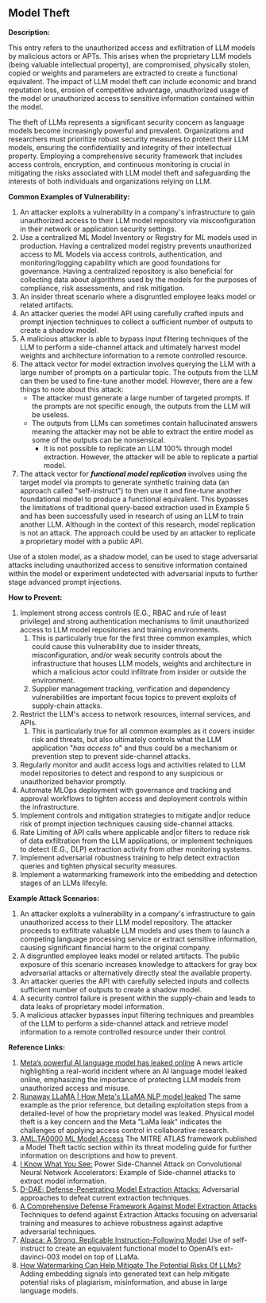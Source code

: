 ## Model Theft

**Description:**

This entry refers to the unauthorized access and exfiltration of LLM models by malicious actors or APTs. This arises when the proprietary LLM models (being valuable intellectual property), are compromised, physically stolen, copied or weights and parameters are extracted to create a functional equivalent. The impact of LLM model theft can include economic and brand reputation loss, erosion of competitive advantage, unauthorized usage of the model or unauthorized access to sensitive information contained within the model.

The theft of LLMs represents a significant security concern as language models become increasingly powerful and prevalent. Organizations and researchers must prioritize robust security measures to protect their LLM models, ensuring the confidentiality and integrity of their intellectual property. Employing a comprehensive security framework that includes access controls, encryption, and continuous monitoring is crucial in mitigating the risks associated with LLM model theft and safeguarding the interests of both individuals and organizations relying on LLM.

**Common Examples of Vulnerability:**

1. An attacker exploits a vulnerability in a company's infrastructure to gain unauthorized access to their LLM model repository via misconfiguration in their network or application security settings.
2. Use a centralized ML Model Inventory or Registry for ML models used in production. Having a centralized model registry prevents unauthorized access to ML Models via access controls, authentication, and monitoring/logging capability which are good foundations for governance. Having a centralized repository is also beneficial for collecting data about algorithms used by the models for the purposes of compliance, risk assessments, and risk mitigation.
3. An insider threat scenario where a disgruntled employee leaks model or related artifacts.
4. An attacker queries the model API using carefully crafted inputs and prompt injection techniques to collect a sufficient number of outputs to create a shadow model.
5. A malicious attacker is able to bypass input filtering techniques of the LLM to perform a side-channel attack and ultimately harvest model weights and architecture information to a remote controlled resource.
6. The attack vector for model extraction involves querying the LLM with a large number of prompts on a particular topic. The outputs from the LLM can then be used to fine-tune another model. However, there are a few things to note about this attack:
   - The attacker must generate a large number of targeted prompts. If the prompts are not specific enough, the outputs from the LLM will be useless.
   - The outputs from LLMs can sometimes contain hallucinated answers meaning the attacker may not be able to extract the entire model as some of the outputs can be nonsensical.
     - It is not possible to replicate an LLM 100% through model extraction. However, the attacker will be able to replicate a partial model.
7. The attack vector for **_functional model replication_** involves using the target model via prompts to generate synthetic training data (an approach called "self-instruct") to then use it and fine-tune another foundational model to produce a functional equivalent. This bypasses the limitations of traditional query-based extraction used in Example 5 and has been successfully used in research of using an LLM to train another LLM. Although in the context of this research, model replication is not an attack. The approach could be used by an attacker to replicate a proprietary model with a public API.

Use of a stolen model, as a shadow model, can be used to stage adversarial attacks including unauthorized access to sensitive information contained within the model or experiment undetected with adversarial inputs to further stage advanced prompt injections.

**How to Prevent:**

1. Implement strong access controls (E.G., RBAC and rule of least privilege) and strong authentication mechanisms to limit unauthorized access to LLM model repositories and training environments.
   1. This is particularly true for the first three common examples, which could cause this vulnerability due to insider threats, misconfiguration, and/or weak security controls about the infrastructure that houses LLM models, weights and architecture in which a malicious actor could infiltrate from insider or outside the environment.
   2. Supplier management tracking, verification and dependency vulnerabilities are important focus topics to prevent exploits of supply-chain attacks.
2. Restrict the LLM's access to network resources, internal services, and APIs.
   1. This is particularly true for all common examples as it covers insider risk and threats, but also ultimately controls what the LLM application "_has access to_" and thus could be a mechanism or prevention step to prevent side-channel attacks.
3. Regularly monitor and audit access logs and activities related to LLM model repositories to detect and respond to any suspicious or unauthorized behavior promptly.
4. Automate MLOps deployment with governance and tracking and approval workflows to tighten access and deployment controls within the infrastructure.
5. Implement controls and mitigation strategies to mitigate and|or reduce risk of prompt injection techniques causing side-channel attacks.
6. Rate Limiting of API calls where applicable and|or filters to reduce risk of data exfiltration from the LLM applications, or implement techniques to detect (E.G., DLP) extraction activity from other monitoring systems.
7. Implement adversarial robustness training to help detect extraction queries and tighten physical security measures.
8. Implement a watermarking framework into the embedding and detection stages of an LLMs lifecyle.

**Example Attack Scenarios:**

1. An attacker exploits a vulnerability in a company's infrastructure to gain unauthorized access to their LLM model repository. The attacker proceeds to exfiltrate valuable LLM models and uses them to launch a competing language processing service or extract sensitive information, causing significant financial harm to the original company.
2. A disgruntled employee leaks model or related artifacts. The public exposure of this scenario increases knowledge to attackers for gray box adversarial attacks or alternatively directly steal the available property.
3. An attacker queries the API with carefully selected inputs and collects sufficient number of outputs to create a shadow model.
4. A security control failure is present within the supply-chain and leads to data leaks of proprietary model information.
5. A malicious attacker bypasses input filtering techniques and preambles of the LLM to perform a side-channel attack and retrieve model information to a remote controlled resource under their control.

**Reference Links:**

1. [Meta’s powerful AI language model has leaked online](https://www.theverge.com/2023/3/8/23629362/meta-ai-language-model-llama-leak-online-misuse) A news article highlighting a real-world incident where an AI language model leaked online, emphasizing the importance of protecting LLM models from unauthorized access and misuse.
2. [Runaway LLaMA | How Meta's LLaMA NLP model leaked](https://www.deeplearning.ai/the-batch/how-metas-llama-nlp-model-leaked/) The same example as the prior reference, but detailing exploitation steps from a detailed-level of how the proprietary model was leaked. Physical model theft is a key concern and the Meta "LaMa leak" indicates the challenges of applying access control in collaborative research.
3. [AML.TA0000 ML Model Access](https://atlas.mitre.org/tactics/AML.TA0000) The MITRE ATLAS framework published a Model Theft tactic section within its threat modeling guide for further information on descriptions and how to prevent.
4. [I Know What You See:](https://arxiv.org/pdf/1803.05847.pdf) Power Side-Channel Attack on Convolutional Neural Network Accelerators: Example of Side-channel attacks to extract model information.
5. [D-DAE: Defense-Penetrating Model Extraction Attacks:](https://www.computer.org/csdl/proceedings-article/sp/2023/933600a432/1He7YbsiH4c) Adversarial approaches to defeat current extraction techniques.
6. [A Comprehensive Defense Framework Against Model Extraction Attacks](https://ieeexplore.ieee.org/document/10080996) Techniques to defend against Extraction Attacks focusing on adversarial training and measures to achieve robustness against adaptive adversarial techniques.
7. [Alpaca: A Strong, Replicable Instruction-Following Model](https://crfm.stanford.edu/2023/03/13/alpaca.html) Use of self-instruct to create an equivalent functional model to OpenAI’s ext-davinci-003 model on top of LLaMa.
8. [How Watermarking Can Help Mitigate The Potential Risks Of LLMs?](https://www.kdnuggets.com/2023/03/watermarking-help-mitigate-potential-risks-llms.html) Adding embedding signals into generated text can help mitigate potential risks of plagiarism, misinformation, and abuse in large language models.
